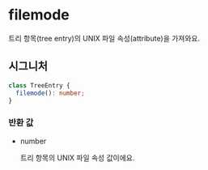 # filemode

트리 항목(tree entry)의 UNIX 파일 속성(attribute)을 가져와요.

## 시그니처

```ts
class TreeEntry {
  filemode(): number;
}
```

### 반환 값

<ul class="param-ul">
  <li class="param-li param-li-root">
    <span class="param-type">number</span>
    <br>
    <p class="param-description">트리 항목의 UNIX 파일 속성 값이에요.</p>
  </li>
</ul>
